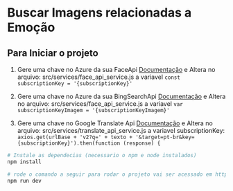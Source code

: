# Buscar Imagens relacionadas a Emoção

## Para Iniciar o projeto

1. Gere uma chave no Azure da sua FaceApi <a href="https://azure.microsoft.com/pt-br/services/cognitive-services/face/">Documentação</a> e Altera no arquivo: src/services/face_api_service.js a variavel ``` const subscriptionKey = '{subscriptionKey}' ```

2. Gere uma chave no Azure da sua BingSearchApi <a href="https://azure.microsoft.com/pt-br/services/cognitive-services/bing-web-search-api/">Documentação</a> e Altera no arquivo: src/services/face_api_service.js a variavel ``` var subscriptionKeyImagem = '{subscriptionKeyImagem}' ```

3. Gere uma chave no Google Translate Api <a href="https://cloud.google.com/translate/docs/?hl=pt-br">Documentação</a> e Altera no arquivo: src/services/translate_api_service.js a variavel subscriptionKey:  ``` axios.get(urlBase + 'v2?q=' + texto + '&target=pt-br&key={subscriptionKey}').then(function (response) { ```

``` bash
# Instale as dependecias (necessario o npm e node instalados)
npm install

# rode o comando a seguir para rodar o projeto vai ser acessado em http://localhost:8081/#/
npm run dev
